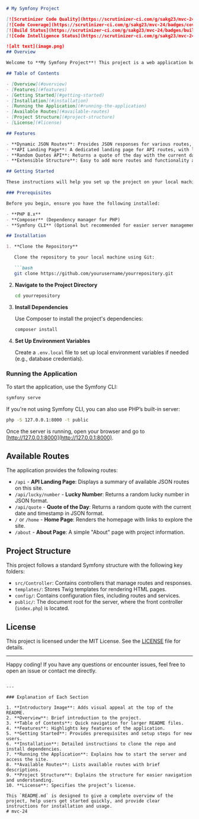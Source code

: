 ```markdown
# My Symfony Project

[![Scrutinizer Code Quality](https://scrutinizer-ci.com/g/sakg23/mvc-24/badges/quality-score.png?b=main)](https://scrutinizer-ci.com/g/sakg23/mvc-24/?branch=main)
[![Code Coverage](https://scrutinizer-ci.com/g/sakg23/mvc-24/badges/coverage.png?b=main)](https://scrutinizer-ci.com/g/sakg23/mvc-24/?branch=main)
[![Build Status](https://scrutinizer-ci.com/g/sakg23/mvc-24/badges/build.png?b=main)](https://scrutinizer-ci.com/g/sakg23/mvc-24/?branch=main)
[![Code Intelligence Status](https://scrutinizer-ci.com/g/sakg23/mvc-24/badges/code-intelligence.svg?b=main)](https://scrutinizer-ci.com/g/sakg23/mvc-24/?branch=main)

![alt text](image.png)
## Overview

Welcome to **My Symfony Project**! This project is a web application built with Symfony, showcasing various routes, JSON responses, and a structured API landing page. It demonstrates Symfony's powerful routing, controller, and response features to create a flexible and responsive application.

## Table of Contents

- [Overview](#overview)
- [Features](#features)
- [Getting Started](#getting-started)
- [Installation](#installation)
- [Running the Application](#running-the-application)
- [Available Routes](#available-routes)
- [Project Structure](#project-structure)
- [License](#license)

## Features

- **Dynamic JSON Routes**: Provides JSON responses for various routes, including random numbers and quotes.
- **API Landing Page**: A dedicated landing page for API routes, with links and descriptions of available endpoints.
- **Random Quotes API**: Returns a quote of the day with the current date and timestamp.
- **Extensible Structure**: Easy to add more routes and functionality as needed.

## Getting Started

These instructions will help you set up the project on your local machine for development and testing.

### Prerequisites

Before you begin, ensure you have the following installed:

- **PHP 8.x**
- **Composer** (Dependency manager for PHP)
- **Symfony CLI** (Optional but recommended for easier server management)

## Installation

1. **Clone the Repository**

   Clone the repository to your local machine using Git:

   ```bash
   git clone https://github.com/yourusername/yourrepository.git
   ```

2. **Navigate to the Project Directory**

   ```bash
   cd yourrepository
   ```

3. **Install Dependencies**

   Use Composer to install the project's dependencies:

   ```bash
   composer install
   ```

4. **Set Up Environment Variables**

   Create a `.env.local` file to set up local environment variables if needed (e.g., database credentials).

### Running the Application

To start the application, use the Symfony CLI:

```bash
symfony serve
```

If you're not using Symfony CLI, you can also use PHP’s built-in server:

```bash
php -S 127.0.0.1:8000 -t public
```

Once the server is running, open your browser and go to [http://127.0.0.1:8000](http://127.0.0.1:8000).

## Available Routes

The application provides the following routes:

- `/api` - **API Landing Page**: Displays a summary of available JSON routes on this site.
- `/api/lucky/number` - **Lucky Number**: Returns a random lucky number in JSON format.
- `/api/quote` - **Quote of the Day**: Returns a random quote with the current date and timestamp in JSON format.
- `/` or `/home` - **Home Page**: Renders the homepage with links to explore the site.
- `/about` - **About Page**: A simple "About" page with project information.

## Project Structure

This project follows a standard Symfony structure with the following key folders:

- `src/Controller`: Contains controllers that manage routes and responses.
- `templates/`: Stores Twig templates for rendering HTML pages.
- `config/`: Contains configuration files, including routes and services.
- `public/`: The document root for the server, where the front controller (`index.php`) is located.

## License

This project is licensed under the MIT License. See the [LICENSE](LICENSE) file for details.

---

Happy coding! If you have any questions or encounter issues, feel free to open an issue or contact me directly.
```

---

### Explanation of Each Section

1. **Introductory Image**: Adds visual appeal at the top of the README.
2. **Overview**: Brief introduction to the project.
3. **Table of Contents**: Quick navigation for larger README files.
4. **Features**: Highlights key features of the application.
5. **Getting Started**: Provides prerequisites and setup steps for new users.
6. **Installation**: Detailed instructions to clone the repo and install dependencies.
7. **Running the Application**: Explains how to start the server and access the site.
8. **Available Routes**: Lists available routes with brief descriptions.
9. **Project Structure**: Explains the structure for easier navigation and understanding.
10. **License**: Specifies the project’s license.

This `README.md` is designed to give a complete overview of the project, help users get started quickly, and provide clear instructions for installation and usage.
# mvc-24
